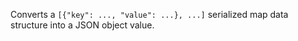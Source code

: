 Converts a `[{"key": ..., "value": ...}, ...]` serialized map data structure into a JSON object value.
